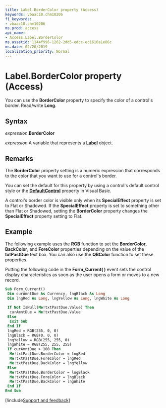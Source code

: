 ```yaml
---
title: Label.BorderColor property (Access)
keywords: vbaac10.chm10206
f1_keywords:
- vbaac10.chm10206
ms.prod: access
api_name:
- Access.Label.BorderColor
ms.assetid: 1144f996-1262-2dd5-edcc-ec1616a1e86c
ms.date: 02/20/2019
localization_priority: Normal
---
```



# Label.BorderColor property (Access)

You can use the **BorderColor** property to specify the color of a control's border. Read/write **Long**.


## Syntax

_expression_.**BorderColor**

_expression_ A variable that represents a **[Label](Access.Label.md)** object.


## Remarks

The **BorderColor** property setting is a numeric expression that corresponds to the color that you want to use for a control's border.

You can set the default for this property by using a control's default control style or the **[DefaultControl](access.form.defaultcontrol.md)** property in Visual Basic.

A control's border color is visible only when its **SpecialEffect** property is set to Flat or Shadowed. If the **SpecialEffect** property is set to something other than Flat or Shadowed, setting the **BorderColor** property changes the **SpecialEffect** property setting to Flat.


## Example

The following example uses the **RGB** function to set the **BorderColor**, **BackColor**, and **ForeColor** properties depending on the value of the **txtPastDue** text box. You can also use the **QBColor** function to set these properties. 

Putting the following code in the **Form_Current( )** event sets the control display characteristics as soon as the user opens a form or moves to a new record.


```vb
Sub Form_Current() 
 Dim curAmntDue As Currency, lngBlack As Long 
 Dim lngRed As Long, lngYellow As Long, lngWhite As Long 
 
 If Not IsNull(Me!txtPastDue.Value) Then 
  curAmntDue = Me!txtPastDue.Value 
 Else 
  Exit Sub 
 End If 
 lngRed = RGB(255, 0, 0) 
 lngBlack = RGB(0, 0, 0) 
 lngYellow = RGB(255, 255, 0) 
 lngWhite = RGB(255, 255, 255) 
 If curAmntDue > 100 Then 
  Me!txtPastDue.BorderColor = lngRed 
  Me!txtPastDue.ForeColor = lngRed 
  Me!txtPastDue.BackColor = lngYellow 
 Else 
  Me!txtPastDue.BorderColor = lngBlack 
  Me!txtPastDue.ForeColor = lngBlack 
  Me!txtPastDue.BackColor = lngWhite 
 End If 
End Sub
```




[!include[Support and feedback](~/includes/feedback-boilerplate.md)]
